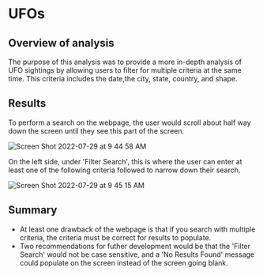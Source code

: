 # UFOs

## Overview of analysis 
The purpose of this analysis was to provide a more in-depth analysis of UFO sightings by allowing users to filter for multiple criteria at the same time. This criteria includes the date,the city, state, country, and shape.

## Results 
To perform a search on the webpage, the user would scroll about half way down the screen until they see this part of the screen.

![Screen Shot 2022-07-29 at 9 44 58 AM](https://user-images.githubusercontent.com/97639454/181806163-0b8687de-82ef-40ca-b9d6-54a23c0eecb7.png)


On the left side, under 'Filter Search', this is where the user can enter at least one of the following criteria followed to narrow down their search. 

![Screen Shot 2022-07-29 at 9 45 15 AM](https://user-images.githubusercontent.com/97639454/181806209-ff699922-c65e-47af-b984-1d0557775cbc.png)


## Summary 
- At least one drawback of the webpage is that if you search with multiple criteria, the criteria must be correct for results to populate.
- Two recommendations for futher development would be that the 'Filter Search' would not be case sensitive, and a 'No Results Found' message could populate on the screen instead of the screen going blank. 
